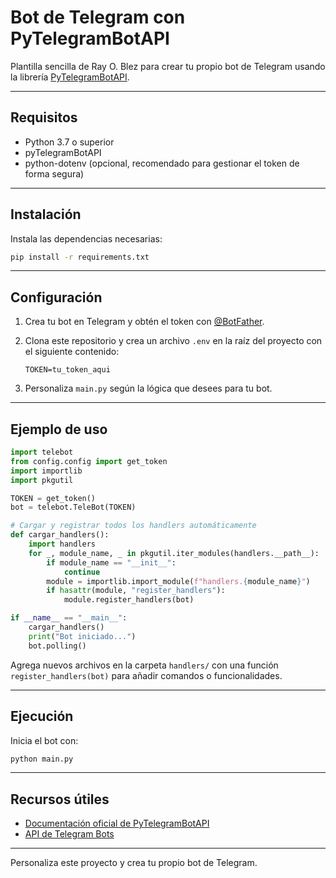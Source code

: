 # Bot de Telegram con PyTelegramBotAPI

Plantilla sencilla de Ray O. Blez para crear tu propio bot de Telegram usando la librería [PyTelegramBotAPI](https://github.com/eternnoir/pyTelegramBotAPI).

---

## Requisitos

- Python 3.7 o superior
- pyTelegramBotAPI
- python-dotenv (opcional, recomendado para gestionar el token de forma segura)

---

## Instalación

Instala las dependencias necesarias:

```bash
pip install -r requirements.txt
```

---

## Configuración

1. Crea tu bot en Telegram y obtén el token con [@BotFather](https://t.me/BotFather).
2. Clona este repositorio y crea un archivo `.env` en la raíz del proyecto con el siguiente contenido:

    ```
    TOKEN=tu_token_aqui
    ```

3. Personaliza `main.py` según la lógica que desees para tu bot.

---

## Ejemplo de uso

```python
import telebot
from config.config import get_token
import importlib
import pkgutil

TOKEN = get_token()
bot = telebot.TeleBot(TOKEN)

# Cargar y registrar todos los handlers automáticamente
def cargar_handlers():
    import handlers
    for _, module_name, _ in pkgutil.iter_modules(handlers.__path__):
        if module_name == "__init__":
            continue
        module = importlib.import_module(f"handlers.{module_name}")
        if hasattr(module, "register_handlers"):
            module.register_handlers(bot)

if __name__ == "__main__":
    cargar_handlers()
    print("Bot iniciado...")
    bot.polling()
```

Agrega nuevos archivos en la carpeta `handlers/` con una función `register_handlers(bot)` para añadir comandos o funcionalidades.

---

## Ejecución

Inicia el bot con:

```bash
python main.py
```

---

## Recursos útiles

- [Documentación oficial de PyTelegramBotAPI](https://github.com/eternnoir/pyTelegramBotAPI)
- [API de Telegram Bots](https://core.telegram.org/bots/api)

---

Personaliza este proyecto y crea tu propio bot de Telegram.